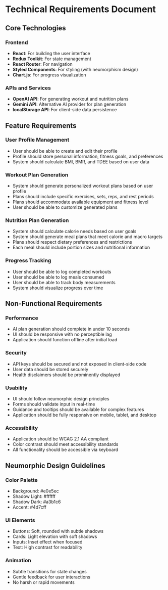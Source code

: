 # Technical Requirements Document

## Core Technologies

### Frontend
- **React**: For building the user interface
- **Redux Toolkit**: For state management
- **React Router**: For navigation
- **Styled Components**: For styling (with neumorphism design)
- **Chart.js**: For progress visualization

### APIs and Services
- **OpenAI API**: For generating workout and nutrition plans
- **Gemini API**: Alternative AI provider for plan generation
- **localStorage API**: For client-side data persistence

## Feature Requirements

### User Profile Management
- User should be able to create and edit their profile
- Profile should store personal information, fitness goals, and preferences
- System should calculate BMI, BMR, and TDEE based on user data

### Workout Plan Generation
- System should generate personalized workout plans based on user profile
- Plans should include specific exercises, sets, reps, and rest periods
- Plans should accommodate available equipment and fitness level
- User should be able to customize generated plans

### Nutrition Plan Generation
- System should calculate calorie needs based on user goals
- System should generate meal plans that meet calorie and macro targets
- Plans should respect dietary preferences and restrictions
- Each meal should include portion sizes and nutritional information

### Progress Tracking
- User should be able to log completed workouts
- User should be able to log meals consumed
- User should be able to track body measurements
- System should visualize progress over time

## Non-Functional Requirements

### Performance
- AI plan generation should complete in under 10 seconds
- UI should be responsive with no perceptible lag
- Application should function offline after initial load

### Security
- API keys should be secured and not exposed in client-side code
- User data should be stored securely
- Health disclaimers should be prominently displayed

### Usability
- UI should follow neumorphic design principles
- Forms should validate input in real-time
- Guidance and tooltips should be available for complex features
- Application should be fully responsive on mobile, tablet, and desktop

### Accessibility
- Application should be WCAG 2.1 AA compliant
- Color contrast should meet accessibility standards
- All functionality should be accessible via keyboard

## Neumorphic Design Guidelines

### Color Palette
- Background: #e0e5ec
- Shadow Light: #ffffff
- Shadow Dark: #a3b1c6
- Accent: #4d7cff

### UI Elements
- Buttons: Soft, rounded with subtle shadows
- Cards: Light elevation with soft shadows
- Inputs: Inset effect when focused
- Text: High contrast for readability

### Animation
- Subtle transitions for state changes
- Gentle feedback for user interactions
- No harsh or rapid movements
